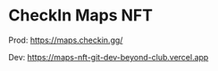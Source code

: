 # CheckIn Maps NFT

Prod: https://maps.checkin.gg/

Dev: https://maps-nft-git-dev-beyond-club.vercel.app
